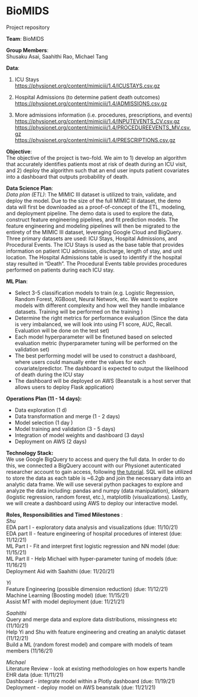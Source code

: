 # BioMIDS
Project repository

**Team**:  BioMIDS
  

**Group Members**:  
Shusaku Asai, Saahithi Rao, Michael Tang   

**Data**:  
1. ICU Stays  
    https://physionet.org/content/mimiciii/1.4/ICUSTAYS.csv.gz  

2. Hospital Admissions (to determine patient death outcomes)  
    https://physionet.org/content/mimiciii/1.4/ADMISSIONS.csv.gz

3. More admissions information (i.e. procedures, prescriptions, and events)   
    https://physionet.org/content/mimiciii/1.4/INPUTEVENTS_CV.csv.gz  
    https://physionet.org/content/mimiciii/1.4/PROCEDUREEVENTS_MV.csv.gz  
    https://physionet.org/content/mimiciii/1.4/PRESCRIPTIONS.csv.gz  
  
  
**Objective**:  
The objective of the project is two-fold. We aim to 1) develop an algorithm that accurately identifies patients most at risk of death during an ICU visit, and 2) deploy the algorithm such that an end user inputs patient covariates into a dashboard that outputs probability of death.   
  
 **Data Science Plan**:  
 *Data plan (ETL)*:  The MIMIC III dataset is utilized to train, validate, and deploy the model. Due to the size of the full MIMIC III dataset, the demo data will first be downloaded as a proof-of-concept of the ETL, modeling, and deployment pipeline. The demo data is used to explore the data, construct feature engineering pipelines, and fit prediction models. The feature engineering and modeling pipelines will then be migrated to the entirety of the MIMIC III dataset, leveraging Google Cloud and BigQuery.  
Three primary datasets are used: ICU Stays, Hospital Admissions, and Procedural Events. The ICU Stays is used as the base table that provides information on patient ICU admission, discharge, length of stay, and unit location. The Hospital Admissions table is used to identify if the hospital stay resulted in “Death”. The Procedural Events table provides procedures performed on patients during each ICU stay.   
   
**ML Plan**:  
 - Select 3-5 classification models to train (e.g. Logistic Regression, Random Forest, XGBoost, Neural Network, etc. We want to explore models with different complexity and how well they handle imbalance datasets. Training will be performed on the training )  
 - Determine the right metrics for performance evaluation (Since the data is very imbalanced, we will look into using F1 score, AUC,  Recall. Evaluation will be done on the test set)  
 - Each model hyperparameter will be finetuned based on selected evaluation metric (hyperparameter tuning will be performed on the validation set)  
 - The best performing model will be used to construct a dashboard, where users could manually enter the values for each covariate/predictor. The dashboard is expected to output the likelihood of death during the ICU stay  
 - The dashboard will be deployed on AWS (Beanstalk is a host server that allows users to deploy Flask application)  
 
**Operations Plan (11 - 14 days):** 
- Data exploration (1 d)  
- Data transformation and merge (1 - 2 days)  
- Model selection (1  day )  
- Model training and validation (3 - 5 days)  
- Integration of model weights and dashboard (3 days)  
- Deployment on AWS (2 days)  

**Technology Stack:**  
We use Google BigQuery to access and query the full data. In order to do this, we connected a BigQuery account with our Physionet autenticated researcher account to gain access, following [the tutorial](https://mimic.mit.edu/docs/iii/tutorials/intro-to-mimic-iii-bq/).
SQL will be utilized to store the data as each table is ~6.2gb and join the necessary data into an analytic data frame. We will use several python packages to explore and analyze the data including: pandas and numpy (data manipulation), sklearn (logistic regression, random forest, etc.), matplotlib (visualizations). Lastly, we will create a dashboard using AWS to deploy our interactive model.   

 
 **Roles, Responsibilities and Timed Milestones** :    
*Shu*   
EDA part I - exploratory data analysis and visualizations (due: 11/10/21)  
EDA part II - feature engineering of hospital procedures of interest (due: 11/12/21)   
ML Part I - Fit and interpret first logistic regression and NN model (due: 11/15/21)  
ML Part II - Help Michael with hyper-parameter tuning of models (due: 11/16/21)  
Deployment Aid with Saahithi (due: 11/20/21)  

*Yi*   
Feature Engineering (possible dimension reduction) (due: 11/12/21)  
Machine Learning (Boosting model) (due: 11/15/21)  
Assist MT with model deployment (due: 11/21/21)  
 
*Saahithi*    
Query and merge data and explore data distributions, missingness etc (11/10/21)  
Help Yi and Shu with feature engineering and creating an analytic dataset (11/12/21)  
Build a ML (random forest model) and compare with models of team members (11/16/21)  

*Michael*   
Literature Review - look at existing methodologies on how experts handle EHR data (due: 11/11/21)  
Dashboard - integrate model within a Plotly dashboard (due: 11/19/21)  
Deployment - deploy model on AWS beanstalk (due: 11/21/21)  
  

